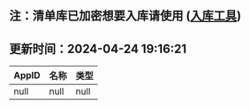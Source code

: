 ## 注：清单库已加密想要入库请使用 ([入库工具](https://github.com/BlankTMing/ManifestAutoUpdate/releases))

## 更新时间：2024-04-24 19:16:21
| AppID | 名称 | 类型  |
| :-------------------- | :----------------------------- | :----------- |
| null | null| null |
